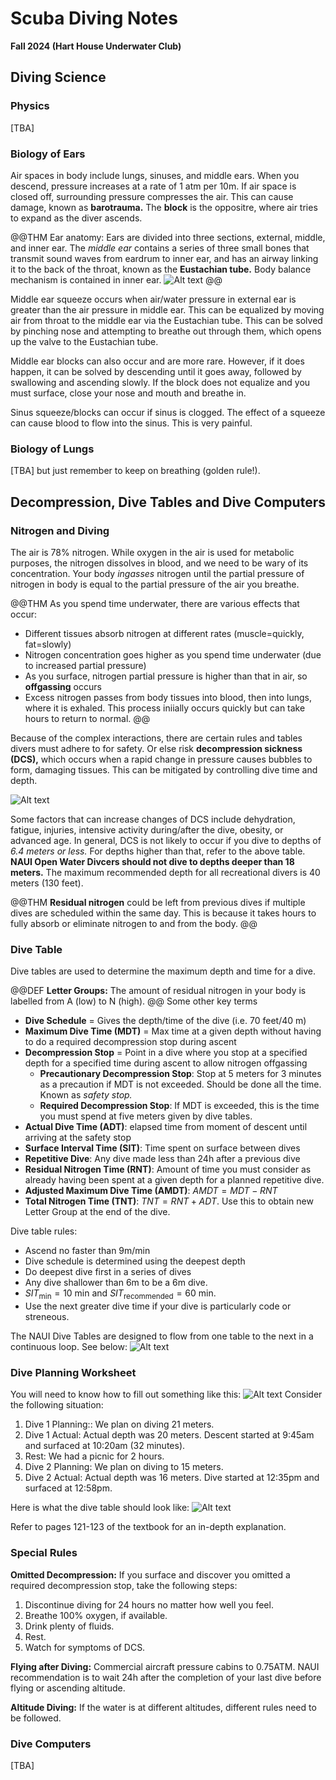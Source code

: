 # Scuba Diving Notes
**Fall 2024 (Hart House Underwater Club)**
## Diving Science
### Physics
[TBA]
### Biology of Ears
Air spaces in body include lungs, sinuses, and middle ears. When you descend, pressure increases at a rate of 1 atm per 10m. If air space is closed off, surrounding pressure compresses the air. This can cause damage, known as **barotrauma.** The **block** is the oppositre, where air tries to expand as the diver ascends.

@@THM
Ear anatomy: Ears are divided into three sections, external, middle, and inner ear. The *middle ear* contains a series of three small bones that transmit sound waves from eardrum to inner ear, and has an airway linking it to the back of the throat, known as the **Eustachian tube.** Body balance mechanism is contained in inner ear.
![Alt text](image-4.png)
@@

Middle ear squeeze occurs when air/water pressure in external ear is greater than the air pressure in middle ear. This can be equalized by moving air from throat to the middle ear via the Eustachian tube. This can be solved by pinching nose and attempting to breathe out through them, which opens up the valve to the Eustachian tube.

Middle ear blocks can also occur and are more rare. However, if it does happen, it can be solved by descending until it goes away, followed by swallowing and ascending slowly. If the block does not equalize and you must surface, close your nose and mouth and breathe in.

Sinus squeeze/blocks can occur if sinus is clogged. The effect of a squeeze can cause blood to flow into the sinus. This is very painful.
### Biology of Lungs
[TBA] but just remember to keep on breathing (golden rule!).
## Decompression, Dive Tables and Dive Computers
### Nitrogen and Diving
The air is 78% nitrogen. While oxygen in the air is used for metabolic purposes, the nitrogen dissolves in blood, and we need to be wary of its concentration. Your body *ingasses* nitrogen until the partial pressure of nitrogen in body is equal to the partial pressure of the air you breathe.

@@THM
As you spend time underwater, there are various effects that occur:
* Different tissues absorb nitrogen at different rates (muscle=quickly, fat=slowly)
* Nitrogen concentration goes higher as you spend time underwater (due to increased partial pressure)
* As you surface, nitrogen partial pressure is higher than that in air, so **offgassing** occurs
* Excess nitrogen passes from body tissues into blood, then into lungs, where it is exhaled. This process iniially occurs quickly but can take hours to return to normal.
@@

Because of the complex interactions, there are certain rules and tables divers must adhere to for safety. Or else risk **decompression sickness (DCS),** which occurs when a rapid change in pressure causes bubbles to form, damaging tissues. This can be mitigated by controlling dive time and depth.

![Alt text](image.png)

Some factors that can increase changes of DCS include dehydration, fatigue, injuries, intensive activity during/after the dive, obesity, or advanced age. In general, DCS is not likely to occur if you dive to depths of *6.4 meters or less.* For depths higher than that, refer to the above table. **NAUI Open Water Divcers should not dive to depths deeper than 18 meters.** The maximum recommended depth for all recreational divers is 40 meters (130 feet).

@@THM
**Residual nitrogen** could be left from previous dives if multiple dives are scheduled within the same day. This is because it takes hours to fully absorb or eliminate nitrogen to and from the body.
@@

### Dive Table
Dive tables are used to determine the maximum depth and time for a dive.

@@DEF
**Letter Groups:** The amount of residual nitrogen in your body is labelled from A (low) to N (high).
@@
Some other key terms
* **Dive Schedule** = Gives the depth/time of the dive (i.e. 70 feet/40 m)
* **Maximum Dive Time (MDT)** = Max time at a given depth without having to do a required decompression stop during ascent
* **Decompression Stop** = Point in a dive where you stop at a specified depth for a specified time during ascent to allow nitrogen offgassing
    * **Precautionary Decompression Stop**: Stop at 5 meters for 3 minutes as a precaution if MDT is not exceeded. Should be done all the time. Known as *safety stop.*
    * **Required Decompression Stop**: If MDT is exceeded, this is the time you must spend at five meters given by dive tables.
* **Actual Dive Time (ADT)**: elapsed time from moment of descent until arriving at the safety stop
* **Surface Interval Time (SIT)**: Time spent on surface between dives
* **Repetitive Dive**: Any dive made less than 24h after a previous dive
* **Residual Nitrogen Time (RNT)**: Amount of time you must consider as already having been spent at a given depth for a planned repetitive dive.
* **Adjusted Maximum Dive Time (AMDT)**: $AMDT=MDT-RNT$
* **Total Nitrogen Time (TNT)**: $TNT = RNT + ADT$. Use this to obtain new Letter Group at the end of the dive.

Dive table rules:
* Ascend no faster than 9m/min
* Dive schedule is determined using the deepest depth
* Do deepest dive first in a series of dives
* Any dive shallower than 6m to be a 6m dive.
* $SIT_\text{min}=10\text{ min}$ and $SIT_\text{recommended}=60\text{ min}.$
* Use the next greater dive time if your dive is particularly code or streneous.

The NAUI Dive Tables are designed to flow from one table to the next in a continuous loop. See below:
![Alt text](image-1.png)
### Dive Planning Worksheet
You will need to know how to fill out something like this:
![Alt text](image-2.png)
Consider the following situation:
1. Dive 1 Planning:: We plan on diving 21 meters.
2. Dive 1 Actual: Actual depth was 20 meters. Descent started at 9:45am and surfaced at 10:20am (32 minutes).
3. Rest: We had a picnic for 2 hours.
4. Dive 2 Planning: We plan on diving to 15 meters.
5. Dive 2 Actual: Actual depth was 16 meters. Dive started at 12:35pm and surfaced at 12:58pm.

Here is what the dive table should look like:
![Alt text](image-3.png)

Refer to pages 121-123 of the textbook for an in-depth explanation.
### Special Rules
**Omitted Decompression:** If you surface and discover you omitted a required decompression stop, take the following steps:
1. Discontinue diving for 24 hours no matter how well you feel.
2. Breathe 100% oxygen, if available.
3. Drink plenty of fluids.
4. Rest.
5. Watch for symptoms of DCS.

**Flying after Diving:** Commercial aircraft pressure cabins to 0.75ATM. NAUI recommendation is to wait 24h after the completion of your last dive before flying or ascending altitude.

**Altitude Diving:** If the water is at different altitudes, different rules need to be followed.
### Dive Computers
[TBA]